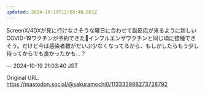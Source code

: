 ```yaml
---
updated: 2024-10-19T12:03:40.681Z
---
```


<p>ScreenX/4DXが見に行けなさそうな曜日に合わせて副反応が来るように新しいCOVID-19ワクチンが予約できた💉インフルエンザワクチンと同じ頃に接種できそう。だけど今は感染者数がだいぶ少なくなってるから、もしかしたらもう少し待ってからでも良かったかも…？</p>

&mdash; 2024-10-19 21:03:40 JST

Original URL: https://mastodon.social/@sakuramochi0/113333988273728792
